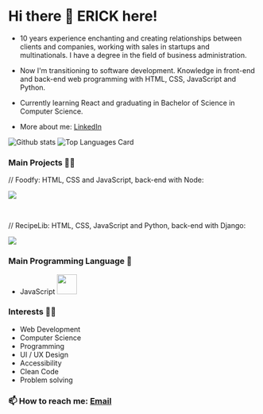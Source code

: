 # Hi there 👋 ERICK here!

- 10 years experience enchanting and creating relationships between clients and companies, working with sales in startups and multinationals. I have a degree in the field of business administration.

- Now I'm transitioning to software development. Knowledge in front-end and back-end web programming with HTML, CSS, JavaScript and Python.

- Currently learning React and graduating in Bachelor of Science in Computer Science.

- More about me: <a href="https://www.linkedin.com/in/erickcanali/">LinkedIn</a>

![Github stats](https://github-readme-stats.vercel.app/api?username=ecanali&theme=highcontrast&show_icons=true&count_private=true)
![Top Languages Card](https://github-readme-stats.vercel.app/api/top-langs/?username=ecanali&layout=compact)

### Main Projects 👨‍💻
// Foodfy: HTML, CSS and JavaScript, back-end with Node:

<a href="https://github.com/ecanali/foodfy">
  <img align="center" src="https://github-readme-stats.vercel.app/api/pin/?username=ecanali&repo=foodfy" />
</a>

&nbsp;
 
// RecipeLib: HTML, CSS, JavaScript and Python, back-end with Django:

<a href="https://github.com/ecanali/coding-exercises/tree/main/cs50-capstone">
  <img align="center" src="https://github-readme-stats.vercel.app/api/pin/?username=ecanali&repo=coding-exercises" />
</a>

### Main Programming Language 👨‍
- JavaScript <img src="https://raw.githubusercontent.com/shinokada/shinokada/master/assets/javascript.png" width="40px">

### Interests 👨‍💻
- Web Development
- Computer Science
- Programming
- UI / UX Design
- Accessibility
- Clean Code
- Problem solving

### 📫 How to reach me: <a href="mailto:erick.canali@gmail.com">Email</a>
